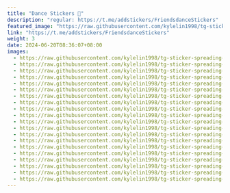 ```yaml
---
title: "Dance Stickers 🕺"
description: "regular: https://t.me/addstickers/FriendsdanceStickers"
featured_image: "https://raw.githubusercontent.com/kylelin1998/tg-sticker-spreading-worldwide-images/main/img/da6b471e-54d0-4da1-b56c-66e28e75403d.jpg"
link: "https://t.me/addstickers/FriendsdanceStickers"
weight: 3
date: 2024-06-20T08:36:07+08:00
images:
  - https://raw.githubusercontent.com/kylelin1998/tg-sticker-spreading-worldwide-images/main/img/da6b471e-54d0-4da1-b56c-66e28e75403d.jpg
  - https://raw.githubusercontent.com/kylelin1998/tg-sticker-spreading-worldwide-images/main/img/476563e5-45a4-48ad-bfe1-0e75599d2514.jpg
  - https://raw.githubusercontent.com/kylelin1998/tg-sticker-spreading-worldwide-images/main/img/db6cba94-42fb-4d6f-958d-ae56cc159b23.jpg
  - https://raw.githubusercontent.com/kylelin1998/tg-sticker-spreading-worldwide-images/main/img/aea05d47-2258-4e22-ac6a-77bd0583a4a0.jpg
  - https://raw.githubusercontent.com/kylelin1998/tg-sticker-spreading-worldwide-images/main/img/3280b2d4-b9f4-4677-8c32-86d6458549aa.jpg
  - https://raw.githubusercontent.com/kylelin1998/tg-sticker-spreading-worldwide-images/main/img/9ccca0f1-04f5-4662-957f-77050efc6585.jpg
  - https://raw.githubusercontent.com/kylelin1998/tg-sticker-spreading-worldwide-images/main/img/f1bf09ea-7d93-47cb-99c1-c7d5a4a08ff5.jpg
  - https://raw.githubusercontent.com/kylelin1998/tg-sticker-spreading-worldwide-images/main/img/fdadc7b8-4c20-414e-ad68-800b8e5d8cd5.jpg
  - https://raw.githubusercontent.com/kylelin1998/tg-sticker-spreading-worldwide-images/main/img/9af19f92-541c-42ed-a5f5-8aee68dc6142.jpg
  - https://raw.githubusercontent.com/kylelin1998/tg-sticker-spreading-worldwide-images/main/img/67437b2b-44c3-4c26-a98a-f94aab8d8edd.jpg
  - https://raw.githubusercontent.com/kylelin1998/tg-sticker-spreading-worldwide-images/main/img/7215a60d-f3b3-4f01-a82e-d78a8926fd66.jpg
  - https://raw.githubusercontent.com/kylelin1998/tg-sticker-spreading-worldwide-images/main/img/6d32eff1-6880-4555-9de2-7c311f366d78.jpg
  - https://raw.githubusercontent.com/kylelin1998/tg-sticker-spreading-worldwide-images/main/img/40a18fc8-5fc1-4ff3-b667-3573eee1a1e2.jpg
  - https://raw.githubusercontent.com/kylelin1998/tg-sticker-spreading-worldwide-images/main/img/a71792d3-9307-48fd-b1eb-962154fe44ad.jpg
  - https://raw.githubusercontent.com/kylelin1998/tg-sticker-spreading-worldwide-images/main/img/8f7d93e4-9853-4b4a-9806-1538870e7dc4.jpg
  - https://raw.githubusercontent.com/kylelin1998/tg-sticker-spreading-worldwide-images/main/img/0e308441-65c2-498b-96e6-ab0eb589527c.jpg
  - https://raw.githubusercontent.com/kylelin1998/tg-sticker-spreading-worldwide-images/main/img/c6e928ba-6c4d-435a-ab24-d342952a7768.jpg
  - https://raw.githubusercontent.com/kylelin1998/tg-sticker-spreading-worldwide-images/main/img/1e72815c-1b76-47ff-a459-c8686ec75875.jpg
  - https://raw.githubusercontent.com/kylelin1998/tg-sticker-spreading-worldwide-images/main/img/ccdc1399-9476-4163-a702-f224243e8187.jpg
  - https://raw.githubusercontent.com/kylelin1998/tg-sticker-spreading-worldwide-images/main/img/b39fa997-8659-4fb7-b3fa-f1b3a29a2bf8.jpg
---
```

